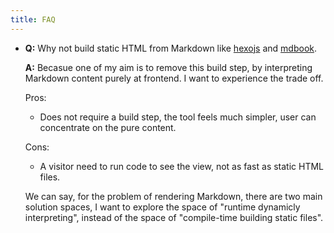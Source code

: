```yaml
---
title: FAQ
---
```


- **Q:** Why not build static HTML from Markdown like [hexojs](https://hexo.io) and [mdbook](https://rust-lang.github.io/mdBook).

  **A:** Becasue one of my aim is to remove this build step,
  by interpreting Markdown content purely at frontend.
  I want to experience the trade off.

  Pros:

  - Does not require a build step, the tool feels much simpler,
    user can concentrate on the pure content.

  Cons:

  - A visitor need to run code to see the view, not as fast as static HTML files.

  We can say, for the problem of rendering Markdown,
  there are two main solution spaces,
  I want to explore the space of "runtime dynamicly interpreting",
  instead of the space of "compile-time building static files".
